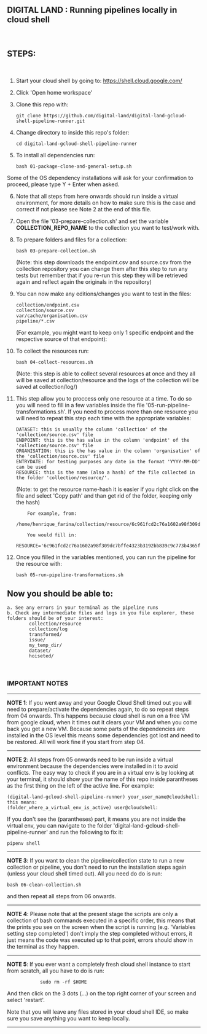 ## DIGITAL LAND : Running pipelines locally in cloud shell  

<p>&nbsp;</p> 

## STEPS:

<p>&nbsp;</p>

01. Start your cloud shell by going to: https://shell.cloud.google.com/

02. Click 'Open home workspace'

03. Clone this repo with:

        git clone https://github.com/digital-land/digital-land-gcloud-shell-pipeline-runner.git

04. Change directory to inside this repo's folder:

        cd digital-land-gcloud-shell-pipeline-runner

05. To install all dependencies run:

        bash 01-package-clone-and-general-setup.sh     
Some of the OS dependency installations will ask for your confirmation to proceed, please type Y + Enter when asked.

06. Note that all steps from here onwards should run inside a virtual environment, for more details on how to make sure this is the case and correct if not please see Note 2 at the end of this file.

07. Open the file '03-prepare-collection.sh' and set the variable **COLLECTION_REPO_NAME** to the collection you want to test/work with.

08. To prepare folders and files for a collection:
    
        bash 03-prepare-collection.sh
    (Note: this step downloads the endpoint.csv and source.csv from the collection repository you can change them after this step to run any tests but remember that if you re-run this step they will be retrieved again and reflect again the originals in the repository)

09. You can now make any editions/changes you want to test in the files: 
    
        collection/endpoint.csv
        collection/source.csv
        var/cache/organisation.csv
        pipeline/*.csv
    (For example, you might want to keep only 1 specific endpoint and the respective source of that endpoint):

10. To collect the resources run:

        bash 04-collect-resources.sh
    (Note: this step is able to collect several resources at once and they all will be saved at collection/resource and the logs of the collection will be saved at collection/log/)

11. This step allow you to proccess only one resource at a time. To do so you will need to fill in a few variables inside the file '05-run-pipeline-transformations.sh'. If you need to process more than one resource you will need to repeat this step each time with the appropriate variables:
    
        DATASET: this is usually the column 'collection' of the 'collection/source.csv' file
        ENDPOINT: this is the has value in the column 'endpoint' of the 'collection/source.csv' file
        ORGANISATION: this is the has value in the column 'organisation' of the 'collection/source.csv' file
        ENTRYDATE: for testing purposes any date in the format 'YYYY-MM-DD' can be used 
        RESOURCE: this is the name (also a hash) of the file collected in the folder 'collection/resource/'.
    
    (Note: to get the resource name-hash it is easier if you right click on the file and select 'Copy path' and than get rid of the folder, keeping only the hash)

            For example, from:
            /home/henrique_farina/collection/resource/6c961fcd2c76a1602a98f309dc7bffe4323b3192bb839c9c773b4365f9a2ec41
    
            You would fill in:    
            RESOURCE='6c961fcd2c76a1602a98f309dc7bffe4323b3192bb839c9c773b4365f9a2ec41'
    

12. Once you filled in the variables mentioned, you can run the pipeline for the resource with:

        bash 05-run-pipeline-transformations.sh

## Now you should be able to:
   
    a. See any errors in your terminal as the pipeline runs
    b. Check any intermediate files and logs in you file explorer, these folders should be of your interest:
            collection/resource
            collection/log
            transformed/
            issue/
            my_temp_dir/
            dataset/
            hoiseted/

<p>&nbsp;</p>    

### IMPORTANT NOTES

-----
 **NOTE 1**: If you went away and your Google Cloud Shell timed out you will need to prepare/activate 
 the dependencies again, to do so repeat steps from 04 onwards. This happens because cloud shell
 is run on a free VM from google cloud, when it times out it clears your VM and when you come back
 you get a new VM. Because some parts of the dependencies are installed in the OS level this means
 some dependencies got lost and need to be restored. All will work fine if you start from step 04. 

-----
 **NOTE 2**: All steps from 05 onwards need to be run inside a virtual 
 environment because the dependencies were installed in it to avoid 
 conflicts. The easy way to check if you are in a virtual env is by looking 
 at your terminal, it should show your the name of this repo inside parantheses as the 
 first thing on the left of the active line. For example:
         
    (digital-land-gcloud-shell-pipeline-runner) your_user_name@cloudshell:
    this means:
    (folder_where_a_virtual_env_is_active) user@cloudshell:
If you don't see the (parantheses) part, it means you are not inside the virtual env, you can navigate to the
folder 'digital-land-gcloud-shell-pipeline-runner' and run the following to fix it:
        
    pipenv shell
    
-----
**NOTE 3**: If you want to clean the pipeline/collection state to run a new collection or pipeline, you don't need
to run the installation steps again (unless your cloud shell timed out). All you need do do is run: 

    bash 06-clean-collection.sh        
 
and then repeat all steps from 06 onwards.

-----
**NOTE 4**: Please note that at the present stage the scripts are only a collection of bash commands executed in a specific order, this means that the prints you see on the screen when the script is running (e.g. 'Variables setting step completed') don't imply the step completed without errors, it just means the code was executed up to that point, errors should show in the terminal as they happen.

-----
**NOTE 5**: If you ever want a completely fresh cloud shell instance to start from scratch, all you have to do is run:

                sudo rm -rf $HOME
And then click on the 3 dots (...) on the top right corner of your screen and select 'restart'.

Note that you will leave any files stored in your cloud shell IDE, so make sure you save anything you want to keep locally.
       
-----
